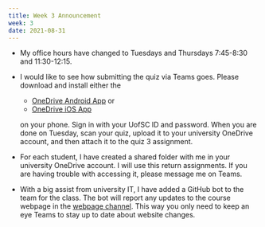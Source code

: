 ```yaml
---
title: Week 3 Announcement
week: 3
date: 2021-08-31
---
```


* My office hours have changed to Tuesdays and Thursdays 7:45-8:30 and 11:30-12:15. 

* I would like to see how submitting the quiz via Teams goes. Please download and install either the 
    - [OneDrive Android App](https://play.google.com/store/apps/details?id=com.microsoft.skydrive&hl=en_US&gl=US) or 
    - [OneDrive iOS App](https://apps.apple.com/us/app/microsoft-onedrive/id477537958)

    on your phone. Sign in with your UofSC ID and password. When you are done on Tuesday, scan your quiz, upload it to your 
    university OneDrive account, and then attach it to the quiz 3 assignment. 

* For each student, I have created a shared folder with me in your university OneDrive account. I will use this return 
assignments. If you are having trouble with accessing it, please message me on Teams.

* With a big assist from university IT, I have added a GitHub bot to the team for the class. The bot will report 
any updates to the course webpage in the 
[webpage channel](https://teams.microsoft.com/l/channel/19%3a129842a8bd4a4a2c8f5fa640bcef0f1e%40thread.tacv2/Website?groupId=5ff176b0-5dbd-44cb-a436-ec0c668e897e&tenantId=4b2a4b19-d135-420e-8bb2-b1cd238998cc). 
This way you only need to keep an eye Teams to stay up to date about website changes. 